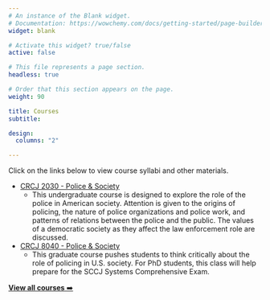```yaml
---
# An instance of the Blank widget.
# Documentation: https://wowchemy.com/docs/getting-started/page-builder/
widget: blank

# Activate this widget? true/false
active: false

# This file represents a page section.
headless: true

# Order that this section appears on the page.
weight: 90

title: Courses
subtitle:

design:
  columns: "2"

---
```


Click on the links below to view course syllabi and other materials.

* [CRCJ 2030 - Police & Society](https://jnix.netlify.app/courses/crcj2030/)
  - This undergraduate course is designed to explore the role of the police in American society. Attention is given to the origins of policing, the nature of police organizations and police work, and patterns of relations between the police and the public. The values of a democratic society as they affect the law enforcement role are discussed.
* [CRCJ 8040 - Police & Society](https://jnix.netlify.app/courses/crcj8040/)
  - This graduate course pushes students to think critically about the role of policing in U.S. society. For PhD students, this class will help prepare for the SCCJ Systems Comprehensive Exam. 

[**View all courses** ➡️](https://jnix.netlify.app/courses/)